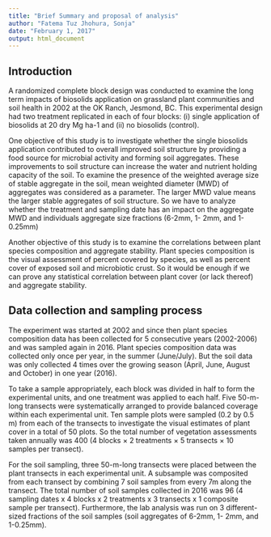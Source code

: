 ```yaml
---
title: "Brief Summary and proposal of analysis"
author: "Fatema Tuz Jhohura, Sonja"
date: "February 1, 2017"
output: html_document
---
```


## Introduction

A randomized complete block design was conducted to examine the long term impacts of biosolids application on grassland plant communities and soil health in 2002 at the OK Ranch, Jesmond, BC. This experimental design had two treatment replicated in each of four blocks: (i) single application of biosolids at 20 dry Mg ha-1 and (ii) no biosolids (control). 

One objective of this study is to investigate whether the single biosolids application contributed to overall improved soil structure by providing a food source for microbial activity and forming soil aggregates. These improvements to soil structure can increase the water and nutrient holding capacity of the soil. To examine the presence of the weighted average size of stable aggregate in the soil, mean weighted diameter (MWD) of aggregates was considered as a parameter. The larger MWD value means the larger stable aggregates of soil structure. So we have to analyze whether the treatment and sampling date has an impact on the aggregate MWD and individuals aggregate size fractions (6-2mm, 1- 2mm, and 1-0.25mm)

Another objective of this study is to examine the correlations between plant species composition and aggregate stability. Plant species composition is the visual assessment of percent covered by species, as well as percent cover of exposed soil and microbiotic crust. So it would be enough if we can prove any statistical correlation between plant cover (or lack thereof) and aggregate stability.


## Data collection and sampling process

The experiment was started at 2002 and since then plant species composition data has been collected for 5 consecutive years (2002-2006) and was sampled again in 2016. Plant species composition data was collected only once per year, in the summer (June/July). But the soil data was only collected 4 times over the growing season (April, June, August and October) in one year (2016).

To take a sample appropriately, each block was divided in half to form the experimental units, and one treatment was applied to each half. Five 50-m-long transects were systematically arranged to provide balanced coverage within each experimental unit. Ten sample plots were sampled (0.2 by 0.5 m) from each of the transects to investigate the visual estimates of plant cover in a total of 50 plots. So the total number of vegetation assessments taken annually was 400 (4 blocks × 2 treatments × 5 transects × 10 samples per transect).

For the soil sampling, three 50-m-long transects were placed between the plant transects in each experimental unit. A subsample was composited from each transect by combining 7 soil samples from every 7m along the transect. The total number of soil samples collected in 2016 was 96 (4 sampling dates x 4 blocks x 2 treatments x 3 transects x 1 composite sample per transect). Furthermore, the lab analysis was run on 3 different-sized fractions of the soil samples (soil aggregates of 6-2mm, 1- 2mm, and 1-0.25mm). 
